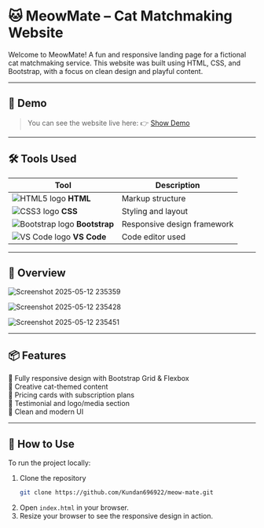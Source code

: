 # 🐱 MeowMate – Cat Matchmaking Website

Welcome to MeowMate! A fun and responsive landing page for a fictional cat matchmaking service. This website was built using HTML, CSS, and Bootstrap, with a focus on clean design and playful content.

---

## 🚀 Demo 

> You can see the website live here: 👉 [Show Demo](https://meow-mate.netlify.app/])

---

## 🛠️ Tools Used

| Tool           | Description           |
|----------------|-----------------------|
| ![HTML5 logo](https://img.icons8.com/color/24/html-5.png) **HTML** | Markup structure |
| ![CSS3 logo](https://img.icons8.com/color/24/css3.png) **CSS**   | Styling and layout |
| ![Bootstrap logo](https://img.icons8.com/color/24/bootstrap.png) **Bootstrap** | Responsive design framework |
| ![VS Code logo](https://img.icons8.com/color/24/visual-studio-code-2019.png) **VS Code** | Code editor used |

---

## 📸 Overview

![Screenshot 2025-05-12 235359](https://github.com/user-attachments/assets/4077d9c9-634f-4612-8886-fbf875c07fc0)

![Screenshot 2025-05-12 235428](https://github.com/user-attachments/assets/43c458a9-9971-4ab5-b045-b9dd76f0fb63)

![Screenshot 2025-05-12 235451](https://github.com/user-attachments/assets/d026f708-485d-423d-bb21-2640de4acdcc)


---

## 📦 Features

 🐾 Fully responsive design with Bootstrap Grid & Flexbox  
 🐾 Creative cat-themed content  
 🐾 Pricing cards with subscription plans  
 🐾 Testimonial and logo/media section  
 🐾 Clean and modern UI

---

## 🚀 How to Use

To run the project locally:

1. Clone the repository
   ```bash
   git clone https://github.com/Kundan696922/meow-mate.git
2. Open `index.html` in your browser.
3. Resize your browser to see the responsive design in action.
